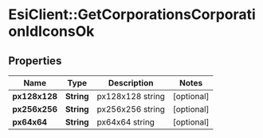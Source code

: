 # EsiClient::GetCorporationsCorporationIdIconsOk

## Properties
Name | Type | Description | Notes
------------ | ------------- | ------------- | -------------
**px128x128** | **String** | px128x128 string | [optional] 
**px256x256** | **String** | px256x256 string | [optional] 
**px64x64** | **String** | px64x64 string | [optional] 


